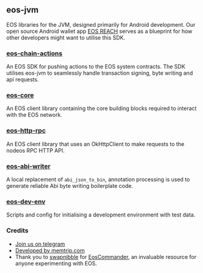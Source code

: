 ## eos-jvm
EOS libraries for the JVM, designed primarily for Android development. Our open source Android wallet app
[EOS REACH](https://github.com/memtrip/eosreach) serves as a blueprint for how other developers might want to utilise this SDK.

### [eos-chain-actions](https://github.com/memtrip/eos-jvm/tree/master/eos-chain-actions)
An EOS SDK for pushing actions to the EOS system contracts. The SDK utilises eos-jvm
to seamlessly handle transaction signing, byte writing and api requests.

### [eos-core](https://github.com/memtrip/eos-jvm/tree/master/eos-core)
An EOS client library containing the core building blocks required to interact with the EOS network.

### [eos-http-rpc](https://github.com/memtrip/eos-jvm/tree/master/eos-http-rpc)
An EOS client library that uses an OkHttpClient to make requests to the nodeos RPC HTTP API.

### [eos-abi-writer](https://github.com/memtrip/eos-jvm/tree/master/eos-abi-writer)
A local replacement of `abi_json_to_bin`, annotation processing is used to generate reliable Abi byte writing boilerplate code.

### [eos-dev-env](https://github.com/memtrip/eos-jvm/tree/master/eos-dev-env)
Scripts and config for initialising a development environment with test data.

### Credits
- [Join us on telegram](http://t.me/joinchat/JcIXl0x7wC9cRI5uF_EiQA)
- [Developed by memtrip.com](http://memtrip.com)
- Thank you to [swapnibble](https://github.com/swapnibble) for [EosCommander](https://github.com/playerone-id/EosCommander), an invaluable resource for anyone experimenting with EOS.
